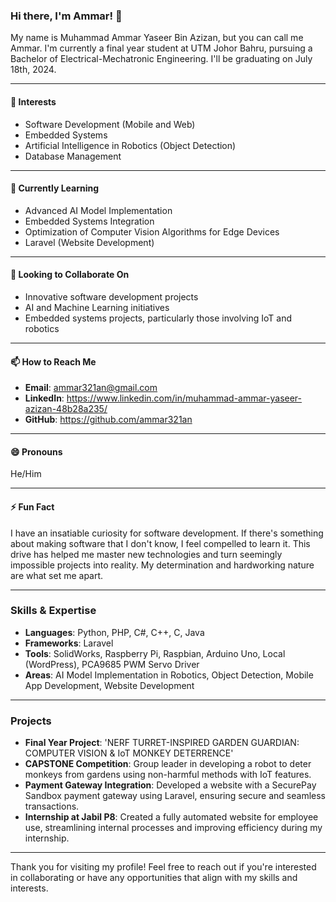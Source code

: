 ### Hi there, I'm Ammar! 👋

My name is Muhammad Ammar Yaseer Bin Azizan, but you can call me Ammar. I'm currently a final year student at UTM Johor Bahru, pursuing a Bachelor of Electrical-Mechatronic Engineering. I'll be graduating on July 18th, 2024.

---

#### 👀 Interests
- Software Development (Mobile and Web)
- Embedded Systems
- Artificial Intelligence in Robotics (Object Detection)
- Database Management

---

#### 🌱 Currently Learning
- Advanced AI Model Implementation
- Embedded Systems Integration
- Optimization of Computer Vision Algorithms for Edge Devices
- Laravel (Website Development)

---

#### 💞️ Looking to Collaborate On
- Innovative software development projects
- AI and Machine Learning initiatives
- Embedded systems projects, particularly those involving IoT and robotics

---

#### 📫 How to Reach Me
- **Email**: ammar321an@gmail.com
- **LinkedIn**: https://www.linkedin.com/in/muhammad-ammar-yaseer-azizan-48b28a235/
- **GitHub**: https://github.com/ammar321an

---

#### 😄 Pronouns
He/Him

---

#### ⚡ Fun Fact
I have an insatiable curiosity for software development. If there's something about making software that I don't know, I feel compelled to learn it. This drive has helped me master new technologies and turn seemingly impossible projects into reality. My determination and hardworking nature are what set me apart.

---

### Skills & Expertise
- **Languages**: Python, PHP, C#, C++, C, Java
- **Frameworks**: Laravel
- **Tools**: SolidWorks, Raspberry Pi, Raspbian, Arduino Uno, Local (WordPress), PCA9685 PWM Servo Driver
- **Areas**: AI Model Implementation in Robotics, Object Detection, Mobile App Development, Website Development

---

### Projects
- **Final Year Project**: 'NERF TURRET-INSPIRED GARDEN GUARDIAN: COMPUTER VISION & IoT MONKEY DETERRENCE'
- **CAPSTONE Competition**: Group leader in developing a robot to deter monkeys from gardens using non-harmful methods with IoT features.
- **Payment Gateway Integration**: Developed a website with a SecurePay Sandbox payment gateway using Laravel, ensuring secure and seamless transactions.
- **Internship at Jabil P8**: Created a fully automated website for employee use, streamlining internal processes and improving efficiency during my internship.

---

Thank you for visiting my profile! Feel free to reach out if you're interested in collaborating or have any opportunities that align with my skills and interests.
